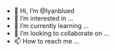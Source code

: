 - 👋 Hi, I’m @Iyanblued
- 👀 I’m interested in ...
- 🌱 I’m currently learning ...
- 💞️ I’m looking to collaborate on ...
- 📫 How to reach me ...

<!---
Iyanblued/Iyanblued is a ✨ special ✨ repository because its `README.md` (this file) appears on your GitHub profile.
You can click the Preview link to take a look at your changes.
--->
